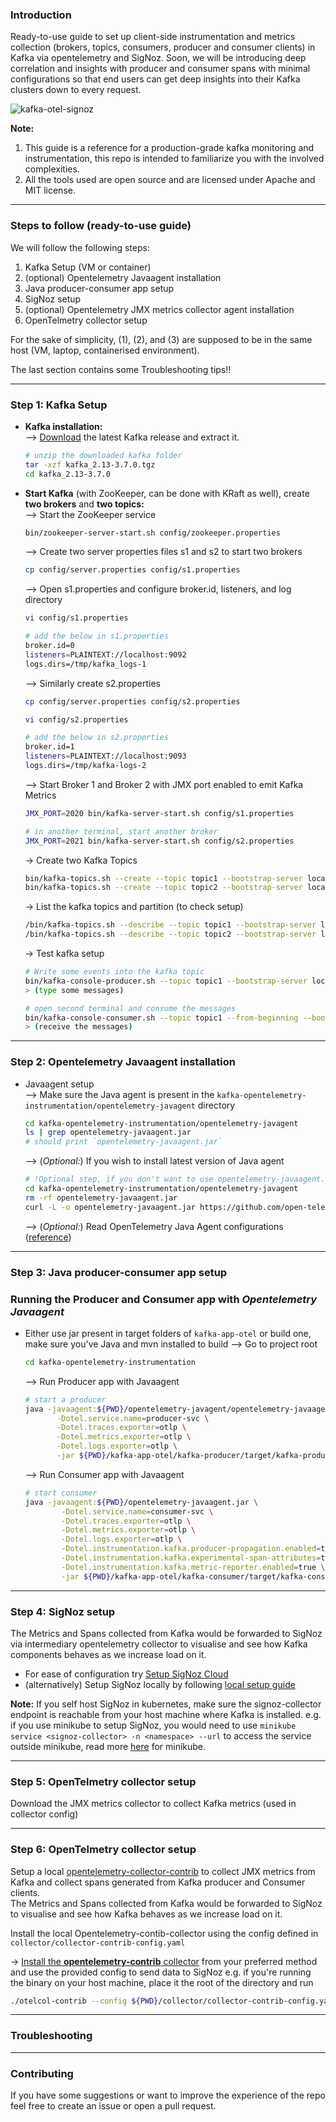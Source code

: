 ### Introduction
Ready-to-use guide to set up client-side instrumentation and metrics collection (brokers, topics, consumers, producer and consumer clients) in Kafka via opentelemetry and SigNoz.
Soon, we will be introducing deep correlation and insights with producer and consumer spans with minimal configurations so that end users can get deep insights into their Kafka clusters down to every request.

![kafka-otel-signoz](assets/kafka-otel-signoz.png)

**Note:**
1) This guide is a reference for a production-grade kafka monitoring and instrumentation, this repo is intended to familiarize you with the involved complexities.
2) All the tools used are open source and are licensed under Apache and MIT license.
---
### Steps to follow (ready-to-use guide)
We will follow the following steps:
1) Kafka Setup (VM or container)
2) (optional) Opentelemetry Javaagent installation
2) Java producer-consumer app setup
3) SigNoz setup
4) (optional) Opentelemetry JMX metrics collector agent installation
5) OpenTelmetry collector setup

For the sake of simplicity, (1), (2), and (3) are supposed to be in the same host (VM, laptop, containerised environment).

The last section contains some Troubleshooting tips!!

---
### **Step 1:** Kafka Setup
 - **Kafka installation:** </br>
--> [Download](https://www.apache.org/dyn/closer.cgi?path=/kafka/3.7.0/kafka_2.13-3.7.0.tgz) the latest Kafka release and extract it.
   ```bash
   # unzip the downloaded kafka folder
   tar -xzf kafka_2.13-3.7.0.tgz
   cd kafka_2.13-3.7.0
   ```

- **Start Kafka** (with ZooKeeper, can be done with KRaft as well), create **two brokers** and **two topics:** </br>
--> Start the ZooKeeper service
  ```bash
  bin/zookeeper-server-start.sh config/zookeeper.properties
  ```
  --> Create two server properties files s1 and s2 to start two brokers
  ```bash
  cp config/server.properties config/s1.properties
  ```
  --> Open s1.properties and configure broker.id, listeners, and log directory
  ```bash
  vi config/s1.properties
  ```
  ```bash
  # add the below in s1.properties
  broker.id=0
  listeners=PLAINTEXT://localhost:9092
  logs.dirs=/tmp/kafka_logs-1
  ```
  --> Similarly create s2.properties
  ```bash
  cp config/server.properties config/s2.properties
  ```
  ```bash
  vi config/s2.properties
  ```
  ```bash
  # add the below in s2.properties
  broker.id=1
  listeners=PLAINTEXT://localhost:9093
  logs.dirs=/tmp/kafka-logs-2
  ```
  --> Start Broker 1 and Broker 2 with JMX port enabled to emit Kafka Metrics
  ```bash
  JMX_PORT=2020 bin/kafka-server-start.sh config/s1.properties
  ```
  ```bash
  # in another terminal, start another broker
  JMX_PORT=2021 bin/kafka-server-start.sh config/s2.properties
  ```
  -> Create two Kafka Topics
  ```bash
  bin/kafka-topics.sh --create --topic topic1 --bootstrap-server localhost:9092 --replication-factor 2 --partitions 2
  bin/kafka-topics.sh --create --topic topic2 --bootstrap-server localhost:9092 --replication-factor 2 --partitions 1
  ```
  -> List the kafka topics and partition (to check setup)
  ```bash
  /bin/kafka-topics.sh --describe --topic topic1 --bootstrap-server localhost:9092
  /bin/kafka-topics.sh --describe --topic topic2 --bootstrap-server localhost:9092
  ```
  -> Test kafka setup
  ```bash
  # Write some events into the kafka topic
  bin/kafka-console-producer.sh --topic topic1 --bootstrap-server localhost:9092
  > (type some messages)
  ```
  ```bash
  # open second terminal and consume the messages
  bin/kafka-console-consumer.sh --topic topic1 --from-beginning --bootstrap-server localhost:9092
  > (receive the messages)
  ```
---
### Step 2: Opentelemetry Javaagent installation
- Javaagent setup</br>
  --> Make sure the Java agent is present in the `kafka-opentelemetry-instrumentation/opentelemetry-javagent` directory
  ```bash
  cd kafka-opentelemetry-instrumentation/opentelemetry-javagent
  ls | grep opentelemetry-javaagent.jar
  # should print `opentelemetry-javaagent.jar`
  ```
  --> (_Optional:_) If you wish to install latest version of Java agent
  ```bash
  # !Optional step, if you don't want to use opentelemetry-javaagent.jar present at kafka-opentelemetry-instrumentation/opentelemetry-javagent
  cd kafka-opentelemetry-instrumentation/opentelemetry-javagent
  rm -rf opentelemetry-javaagent.jar
  curl -L -o opentelemetry-javaagent.jar https://github.com/open-telemetry/opentelemetry-java-instrumentation/releases/latest/download/opentelemetry-javaagent.jar
  ```
  --> (_Optional:_) Read OpenTelemetry Java Agent configurations ([reference](https://opentelemetry.io/docs/languages/java/automatic/))</br>

---
### Step 3: Java producer-consumer app setup
   ### Running the Producer and Consumer app with _Opentelemetry Javaagent_
 - Either use jar present in target folders of `kafka-app-otel` or build one, make sure you've Java and mvn installed to build
 --> Go to project root
   ```bash
   cd kafka-opentelemetry-instrumentation
   ```
   --> Run Producer app with Javaagent
    ```bash
   # start a producer
   java -javaagent:${PWD}/opentelemetry-javagent/opentelemetry-javaagent.jar \
           -Dotel.service.name=producer-svc \
           -Dotel.traces.exporter=otlp \
           -Dotel.metrics.exporter=otlp \
           -Dotel.logs.exporter=otlp \
           -jar ${PWD}/kafka-app-otel/kafka-producer/target/kafka-producer-1.0-SNAPSHOT-jar-with-dependencies.jar
   ```
   --> Run Consumer app with Javaagent
   ```bash
   # start consumer
   java -javaagent:${PWD}/opentelemetry-javaagent.jar \
           -Dotel.service.name=consumer-svc \
           -Dotel.traces.exporter=otlp \
           -Dotel.metrics.exporter=otlp \
           -Dotel.logs.exporter=otlp \
           -Dotel.instrumentation.kafka.producer-propagation.enabled=true \
           -Dotel.instrumentation.kafka.experimental-span-attributes=true \
           -Dotel.instrumentation.kafka.metric-reporter.enabled=true \
           -jar ${PWD}/kafka-app-otel/kafka-consumer/target/kafka-consumer-1.0-SNAPSHOT-jar-with-dependencies.jar
   ```
---
### Step 4: SigNoz setup
The Metrics and Spans collected from Kafka would be forwarded to SigNoz via intermediary opentelemetry collector to visualise and see how Kafka components behaves as we increase load on it.
- For ease of configuration try [Setup SigNoz Cloud](https://signoz.io/docs/cloud/) 
- (alternatively) Setup SigNoz locally by following [local setup guide](https://signoz.io/docs/install/)

**Note:** If you self host SigNoz in kubernetes, make sure the signoz-collector endpoint is reachable from your host machine where Kafka is installed.
e.g. if you use minikube to setup SigNoz, you would need to use `minikube service <signoz-collector> -n <namespace> --url` to access the service outside minikube, read more [here](https://minikube.sigs.k8s.io/docs/handbook/accessing/) for minikube.

---
### Step 5: OpenTelmetry collector setup
Download the JMX metrics collector to collect Kafka metrics (used in collector config)

---
### Step 6: OpenTelmetry collector setup
Setup a local [opentelemetry-collector-contrib](https://github.com/open-telemetry/opentelemetry-collector-contrib) to collect JMX metrics from Kafka and collect spans generated from Kafka producer and Consumer clients. </br>
The Metrics and Spans collected from Kafka would be forwarded to SigNoz to visualise and see how Kafka behaves as we increase load on it.

Install the local Opentelemetry-contib-collector using the config defined in `collector/collector-contrib-config.yaml`

-> [Install the **opentelemetry-contrib** collector](https://opentelemetry.io/docs/collector/installation/) from your preferred method and use the provided config to send data to SigNoz
e.g. if you're running the binary on your host machine, place it the root of the directory and run
```bash
./otelcol-contrib --config ${PWD}/collector/collector-contrib-config.yaml
```
---
### Troubleshooting

---
### Contributing

If you have some suggestions or want to improve the experience of the repo feel free to create an issue or open a pull request.
